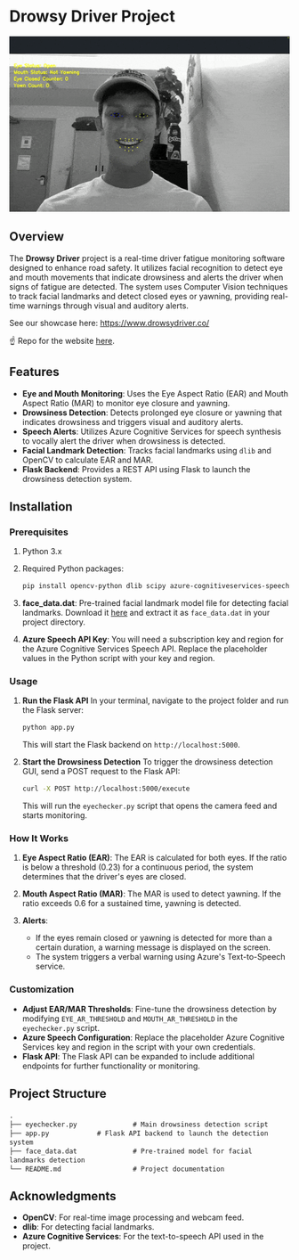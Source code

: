 
# Drowsy Driver Project

![Demo video of the project](readme_assets/demo.gif)

## Overview

The **Drowsy Driver** project is a real-time driver fatigue monitoring software designed to enhance road safety. It utilizes facial recognition to detect eye and mouth movements that indicate drowsiness and alerts the driver when signs of fatigue are detected. The system uses Computer Vision techniques to track facial landmarks and detect closed eyes or yawning, providing real-time warnings through visual and auditory alerts.

See our showcase here: https://www.drowsydriver.co/

☝️ Repo for the website [here](https://github.com/javiiicz/drowsydriver-app).

## Features

- **Eye and Mouth Monitoring**: Uses the Eye Aspect Ratio (EAR) and Mouth Aspect Ratio (MAR) to monitor eye closure and yawning.
- **Drowsiness Detection**: Detects prolonged eye closure or yawning that indicates drowsiness and triggers visual and auditory alerts.
- **Speech Alerts**: Utilizes Azure Cognitive Services for speech synthesis to vocally alert the driver when drowsiness is detected.
- **Facial Landmark Detection**: Tracks facial landmarks using `dlib` and OpenCV to calculate EAR and MAR.
- **Flask Backend**: Provides a REST API using Flask to launch the drowsiness detection system.

## Installation

### Prerequisites

1. Python 3.x
2. Required Python packages:
   ```bash
   pip install opencv-python dlib scipy azure-cognitiveservices-speech flask flask-cors
   ```
3. **face_data.dat**: Pre-trained facial landmark model file for detecting facial landmarks. Download it [here](http://dlib.net/files/shape_predictor_68_face_landmarks.dat.bz2) and extract it as `face_data.dat` in your project directory.

4. **Azure Speech API Key**: You will need a subscription key and region for the Azure Cognitive Services Speech API. Replace the placeholder values in the Python script with your key and region.

### Usage

1. **Run the Flask API**
   In your terminal, navigate to the project folder and run the Flask server:
   ```bash
   python app.py
   ```
   This will start the Flask backend on `http://localhost:5000`.

2. **Start the Drowsiness Detection**
   To trigger the drowsiness detection GUI, send a POST request to the Flask API:
   ```bash
   curl -X POST http://localhost:5000/execute
   ```

   This will run the `eyechecker.py` script that opens the camera feed and starts monitoring.

### How It Works

1. **Eye Aspect Ratio (EAR)**: 
   The EAR is calculated for both eyes. If the ratio is below a threshold (0.23) for a continuous period, the system determines that the driver's eyes are closed.
   
2. **Mouth Aspect Ratio (MAR)**:
   The MAR is used to detect yawning. If the ratio exceeds 0.6 for a sustained time, yawning is detected.

3. **Alerts**:
   - If the eyes remain closed or yawning is detected for more than a certain duration, a warning message is displayed on the screen.
   - The system triggers a verbal warning using Azure's Text-to-Speech service.

### Customization

- **Adjust EAR/MAR Thresholds**: Fine-tune the drowsiness detection by modifying `EYE_AR_THRESHOLD` and `MOUTH_AR_THRESHOLD` in the `eyechecker.py` script.
- **Azure Speech Configuration**: Replace the placeholder Azure Cognitive Services key and region in the script with your own credentials.
- **Flask API**: The Flask API can be expanded to include additional endpoints for further functionality or monitoring.

## Project Structure

```
.
├── eyechecker.py              # Main drowsiness detection script
├── app.py            # Flask API backend to launch the detection system
├── face_data.dat              # Pre-trained model for facial landmarks detection
└── README.md                  # Project documentation
```

## Acknowledgments

- **OpenCV**: For real-time image processing and webcam feed.
- **dlib**: For detecting facial landmarks.
- **Azure Cognitive Services**: For the text-to-speech API used in the project.
